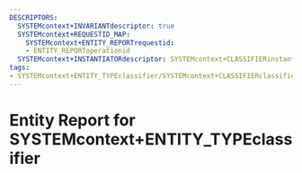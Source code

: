 ```yaml
---
DESCRIPTORS:
  SYSTEMcontext+INVARIANTdescriptor: true
  SYSTEMcontext+REQUESTID_MAP:
    SYSTEMcontext+ENTITY_REPORTrequestid:
    - ENTITY_REPORToperationid
  SYSTEMcontext+INSTANTIATORdescriptor: SYSTEMcontext+CLASSIFIERinstantiator
tags:
- SYSTEMcontext+ENTITY_TYPEclassifier/SYSTEMcontext+CLASSIFIERclassifier_value
---
```

# Entity Report for SYSTEMcontext+ENTITY_TYPEclassifier

